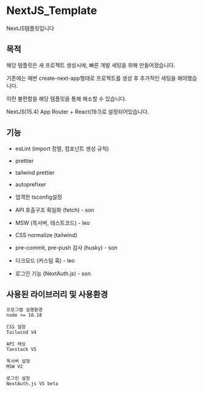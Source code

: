 # NextJS_Template

NextJS템플릿입니다

## 목적

해당 템플릿은 새 프로젝트 생성시에, 빠른 개발 세팅을 위해 만들어졌습니다.

기존에는 매번 create-next-app형태로 프로젝트를 생성 후 추가적인 세팅을 해야했습니다.

이런 불편함을 해당 템플릿을 통해 해소할 수 있습니다.

NextJS(15.4) App Router + React(19.1)로 설정되어있습니다.

## 기능

- esLint (import 정렬, 컴포넌트 생성 규칙)

- prettier

- tailwind prettier

- autoprefixer

- 엄격한 tsconfig설정

- API 호출구조 획일화 (fetch) - son

- MSW (목서버, 테스트코드) - leo

- CSS normalize (tailwind)

- pre-commit, pre-push 검사 (husky) - son

- 다크모드 (커스텀 훅) - leo

- 로그인 기능 (NextAuth.js) - son

## 사용된 라이브러리 및 사용환경

```
프로그램 실행환경
node >= 18.18
```

```
CSS 설정
Tailwind V4
```

```
API 캐싱
Tanstack V5
```

```
목서버 설정
MSW V2
```

```
로그인 설정
NextAuth.js V5 beta
```
